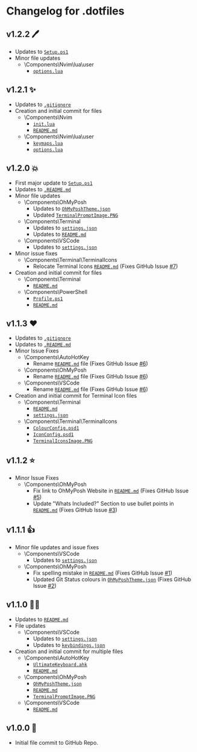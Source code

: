 # Changelog for .dotfiles

## v1.2.2 🖊️
+ Updates to [`Setup.ps1`](Setup.ps1)
+ Minor file updates
    + \Components\Nvim\lua\user
        + [`options.lua`](Components/Nvim/lua/user/options.lua)
    

## v1.2.1 ✨

+ Updates to [`.gitignore`](.gitignore)
+ Creation and initial commit for files
    + \Components\Nvim
        + [`init.lua`](Components/Nvim/init.lua)
        + [`README.md`](Components/Nvim/README.md)
    + \Components\Nvim\lua\user
        + [`keymaps.lua`](Components/Nvim/lua/user/keymaps.lua)
        + [`options.lua`](Components/Nvim/lua/user/options.lua)

## v1.2.0 💥

+ First major update to [`Setup.ps1`](Setup.ps1)
+ Updates to [`.README.md`](README.md)
+ Minor file updates
    + \Components\OhMyPosh
        + Updates to [`OhMyPoshTheme.json`](Components/OhMyPosh/OhMyPoshTheme.json)
        + Updated [`TerminalPromptImage.PNG`](Components/OhMyPosh/TerminalPromptImage.PNG)
    + \Components\Terminal
        + Updates to [`settings.json`](Components/Terminal/settings.json)
        + Updates to [`README.md`](Components/Terminal/README.md)
    + \Components\VSCode
        + Updates to [`settings.json`](Components/VSCode/settings.json)
+ Minor issue fixes
    + \Components\Terminal\TerminalIcons
        + Relocate Terminal Icons [`README.md`](Components/Terminal/TerminalIcons/README.md) (Fixes GitHub Issue [#7](https://github.com/SamParris/.dotfiles/issues/7))
+ Creation and initial commit for files
    + \Components\Terminal
        + [`README.md`](Components/Terminal/README.md)
    + \Components\PowerShell
        + [`Profile.ps1`](Components/PowerShell/Profile.ps1)
        + [`README.md`](Components/PowerShell/README.md)

## v1.1.3 ❤️

+ Updates to [`.gitignore`](.gitignore)
+ Updates to [`.README.md`](README.md)
+ Minor Issue Fixes
    + \Components\AutoHotKey
        + Rename [`README.md`](Components/AutoHotKey/README.md) file (Fixes GitHub Issue [#6](https://github.com/SamParris/.dotfiles/issues/6))
    + \Components\OhMyPosh
        + Rename [`README.md`](Components/OhMyPosh/README.md) file (Fixes GitHub Issue [#6](https://github.com/SamParris/.dotfiles/issues/6))
    + \Components\VSCode
        + Rename [`README.md`](Components/VSCode/README.md) file (Fixes GitHub Issue [#6](https://github.com/SamParris/.dotfiles/issues/6))
+ Creation and initial commit for Terminal Icon files
    + \Components\Terminal
        + [`README.md`](Components/Terminal/README.md)
        + [`settings.json`](Components/Terminal/settings.json)
    + \Components\Terminal\TerminalIcons
        + [`ColourConfig.psd1`](Components/Terminal/TerminalIcons/ColourConfig.psd1)
        + [`IconConfig.psd1`](Components/Terminal/TerminalIcons/IconConfig.psd1)
        + [`TerminalIconsImage.PNG`](Components/Terminal/TerminalIcons/TerminalIconsImage.PNG)
## v1.1.2 ⭐

+ Minor Issue Fixes
    + \Components\OhMyPosh
        + Fix link to OhMyPosh Website in [`README.md`](Components/OhMyPosh/README.md) (Fixes GitHub Issue [#5](https://github.com/SamParris/.dotfiles/issues/5))
        + Update "Whats Included?" Section to use bullet points in [`README.md`](Components/OhMyPosh/README.md) (Fixes GitHub Issue [#3](https://github.com/SamParris/.dotfiles/issues/3))

## v1.1.1 👍

+ Minor file updates and issue fixes
    + \Components\VSCode
        + Updates to [`settings.json`](Components/VSCode/settings.json)
    + \Components\OhMyPosh
        + Fix spelling mistake in [`README.md`](Components/OhMyPosh/README.md) (Fixes GitHub Issue [#1](https://github.com/SamParris/.dotfiles/issues/1))
        + Updated Git Status colours in [`OhMyPoshTheme.json`](Components/OhMyPosh/OhMyPoshTheme.json) (Fixes GitHub Issue [#2](https://github.com/SamParris/.dotfiles/issues/2))

## v1.1.0 🐱‍🏍

+ Updates to [`README.md`](README.md)
+ File updates
    + \Components\VSCode
        + Updates to [`settings.json`](Components/VSCode/settings.json)
        + Updates to [`keybindings.json`](Components/VSCode/keybindings.json)
+ Creation and initial commit for multiple files
    + \Components\AutoHotKey
        + [`UltimateKeyboard.ahk`](Components/AutoHotKey/UltimateKeyboard.ahk)
        + [`README.md`](Components/AutoHotKey/README.md)
    + \Components\OhMyPosh
        + [`OhMyPoshTheme.json`](Components/OhMyPosh/OhMyPoshTheme.json)
        + [`README.md`](Components/OhMyPosh/README.md)
        + [`TerminalPromptImage.PNG`](Components/OhMyPosh/TerminalPromptImage.PNG)
    + \Components\VSCode
        + [`README.md`](Components/VSCode/README.md)

## v1.0.0 🎉

+ Initial file commit to GitHub Repo.